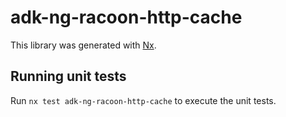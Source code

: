 # adk-ng-racoon-http-cache

This library was generated with [Nx](https://nx.dev).

## Running unit tests

Run `nx test adk-ng-racoon-http-cache` to execute the unit tests.

